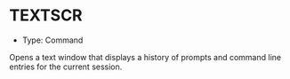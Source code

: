 # TEXTSCR

- Type: Command

Opens a text window that displays a history of prompts and command line entries for the current session.
